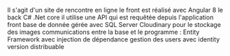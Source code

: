 Il s'agit d'un site de rencontre en ligne 
le front est réalisé avec Angular 8 
le back C# .Net core il utilise une API qui est requêtée depuis l'application front 
base de donnée gérée avec SQL Server 
Cloudinary pour le stockage des images
communications entre la base et le programme : Entity Framework avec injection de dépendance
gestion des users avec identity
version distribuable
